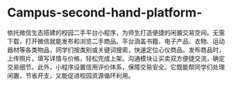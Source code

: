 # Campus-second-hand-platform-
依托微信生态搭建的校园二手平台小程序，为师生打造便捷的闲置交易空间。无需下载，打开微信就能发布和浏览二手商品。平台涵盖书籍、电子产品、衣物、运动器材等各类物品，同学们按类别或关键词搜索，快速定位心仪商品。发布商品时，上传照片，填写详情与价格，轻松完成上架。沟通模块让买卖双方便捷交流，确定交易细节。此外，小程序设置信用评价体系，保障交易安全。它既能帮同学们处理闲置，节省开支，又能促进校园资源循环利用。 
